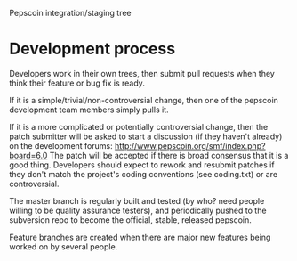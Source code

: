 Pepscoin integration/staging tree

Development process
===================

Developers work in their own trees, then submit pull requests when they think their feature or bug fix is ready.

If it is a simple/trivial/non-controversial change, then one of the pepscoin development team members simply pulls it.

If it is a more complicated or potentially controversial change, then the patch submitter will be asked to start a discussion (if they haven't already) on the development forums:  http://www.pepscoin.org/smf/index.php?board=6.0
The patch will be accepted if there is broad consensus that it is a good thing.  Developers should expect to rework and resubmit patches if they don't match the project's coding conventions (see coding.txt) or are controversial.

The master branch is regularly built and tested (by who? need people willing to be quality assurance testers), and periodically pushed to the subversion repo to become the official, stable, released pepscoin.


Feature branches are created when there are major new features being worked on by several people.
